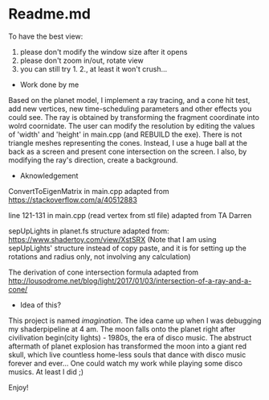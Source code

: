 # Readme.md
To have the best view:
1) please don't modify the window size after it opens
2) please don't zoom in/out, rotate view
3) you can still try 1. 2., at least it won't crush...

- Work done by me

Based on the planet model, I implement a ray tracing, and a cone hit test, add new vertices, new time-scheduling parameters and other effects you could see. The ray is obtained by transforming the fragment coordinate into wolrd coornidate. The user can modify the resolution by editing the values of 'width' and 'height' in main.cpp (and REBUILD the exe). There is not triangle meshes representing the cones. Instead, I use a huge ball at the back as a screen and present cone intersection on the screen. I also, by modifying the ray's direction, create a background.

- Aknowledgement

ConvertToEigenMatrix in main.cpp adapted from https://stackoverflow.com/a/40512883

line 121-131 in main.cpp (read vertex from stl file) adapted from TA Darren

sepUpLights in planet.fs structure adapted from: https://www.shadertoy.com/view/XstSRX
(Note that I am using sepUpLights' structure instead of copy paste, and it is for setting up the rotations and radius only, not involving any calculation)

The derivation of cone intersection formula adapted from http://lousodrome.net/blog/light/2017/01/03/intersection-of-a-ray-and-a-cone/

 - Idea of this?

This project is named *imagination*. The idea came up when I was debugging my shaderpipeline at 4 am. The moon falls onto the planet right after civilivation begin(city lights) - 1980s, the era of disco music. The abstruct aftermath of planet explosion has transformed the moon into a giant red skull, which live countless home-less souls that dance with disco music forever and ever...
One could watch my work while playing some disco musics. At least I did ;)

Enjoy!


